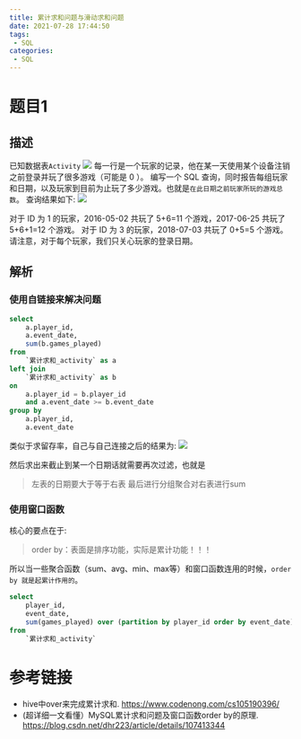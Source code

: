 ```yaml
---
title: 累计求和问题与滑动求和问题
date: 2021-07-28 17:44:50
tags:
 - SQL
categories:
 - SQL
---
```


# 题目1

## 描述
已知数据表`Activity`
![](https://img-blog.csdnimg.cn/20200717211034388.png?x-oss-process=image/watermark,type_ZmFuZ3poZW5naGVpdGk,shadow_10,text_aHR0cHM6Ly9ibG9nLmNzZG4ubmV0L2RocjIyMw==,size_16,color_FFFFFF,t_70)
每一行是一个玩家的记录，他在某一天使用某个设备注销之前登录并玩了很多游戏（可能是 0 ）。
编写一个 SQL 查询，同时报告每组玩家和日期，以及玩家到目前为止玩了多少游戏。也就是`在此日期之前玩家所玩的游戏总数`。
查询结果如下:
![](https://img-blog.csdnimg.cn/20200717211232404.png)

对于 ID 为 1 的玩家，2016-05-02 共玩了 5+6=11 个游戏，2017-06-25 共玩了 5+6+1=12 个游戏。
对于 ID 为 3 的玩家，2018-07-03 共玩了 0+5=5 个游戏。
请注意，对于每个玩家，我们只关心玩家的登录日期。

## 解析

### 使用自链接来解决问题

```sql
select
	a.player_id,
	a.event_date,
	sum(b.games_played)
from
	`累计求和_activity` as a
left join
	`累计求和_activity` as b
on 
	a.player_id = b.player_id
	and a.event_date >= b.event_date
group by
	a.player_id,
	a.event_date
```

类似于求留存率，自己与自己连接之后的结果为:
![](https://img-blog.csdnimg.cn/20200717212814624.png?x-oss-process=image/watermark,type_ZmFuZ3poZW5naGVpdGk,shadow_10,text_aHR0cHM6Ly9ibG9nLmNzZG4ubmV0L2RocjIyMw==,size_16,color_FFFFFF,t_70)

然后求出来截止到某一个日期话就需要再次过滤，也就是
> 左表的日期要大于等于右表
最后进行分组聚合对右表进行sum

### 使用窗口函数

核心的要点在于:

> order by：表面是排序功能，实际是累计功能！！！


所以当一些聚合函数（sum、avg、min、max等）和窗口函数连用的时候，`order by 就是起累计作用的`。

```sql
select
	player_id,
	event_date,
	sum(games_played) over (partition by player_id order by event_date) -- 截止到event_date来做累计求和
from
	`累计求和_activity`
```

# 参考链接
- hive中over来完成累计求和. https://www.codenong.com/cs105190396/
- (超详细一文看懂）MySQL累计求和问题及窗口函数order by的原理. https://blog.csdn.net/dhr223/article/details/107413344
